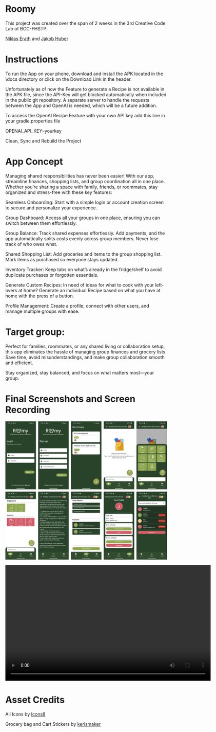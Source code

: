 # Roomy

This project was created over the span of 2 weeks in the 3rd Creative Code Lab of BCC-FHSTP.

[Niklas Erath](https://github.com/NiklasErath) and [Jakob Huber](https://github.com/cc231025)

# Instructions

To run the App on your phone, download and install the APK located in the \docs directory or click on the Download Link in the header.

Unfortunately as of now the Feature to generate a Recipe is not available in the APK file, since the API-Key will get blocked automatically when included in the public git repository.
A separate server to handle the requests between the App and OpenAI is needed, which will be a future addition.

To access the OpenAI Recipe Feature with your own API key add this line in your gradle.properties file

OPENAI_API_KEY=yourkey

Clean, Sync and Rebuild the Project

# App Concept

Managing shared responsibilities has never been easier! With our app, streamline finances, shopping lists, and group coordination all in one place. Whether you’re sharing a space with family, friends, or roommates, stay organized and stress-free with these key features:

Seamless Onboarding: Start with a simple login or account creation screen to secure and personalize your experience.

Group Dashboard: Access all your groups in one place, ensuring you can switch between them effortlessly.

Group Balance: Track shared expenses effortlessly. Add payments, and the app automatically splits costs evenly across group members. Never lose track of who owes what.

Shared Shopping List: Add groceries and items to the group shopping list. Mark items as purchased so everyone stays updated.

Inventory Tracker: Keep tabs on what’s already in the fridge/shelf to avoid duplicate purchases or forgotten essentials.

Generate Custom Recipes: In need of ideas for what to cook with your left-overs at home? Generate an individual Recipe based on what you have at home with the press of a button.

Profile Management: Create a profile, connect with other users, and manage multiple groups with ease.



# Target group:  
Perfect for families, roommates, or any shared living or collaboration setup, this app eliminates the hassle of managing group finances and grocery lists. Save time, avoid misunderstandings, and make group collaboration smooth and efficient.

Stay organized, stay balanced, and focus on what matters most—your group.


# Final Screenshots and Screen Recording

![screenshots](images/screenshots.png)

<video width="640" height="360" controls>
  <source src="images/screenrecording.mp4" type="video/mp4">
  Your browser does not support the video tag.
</video>


# Asset Credits

All Icons by [Icons8](https://icons8.com/)

Grocery bag and Cart Stickers by [kerismaker](https://www.flaticon.com/auteurs/kerismaker)
